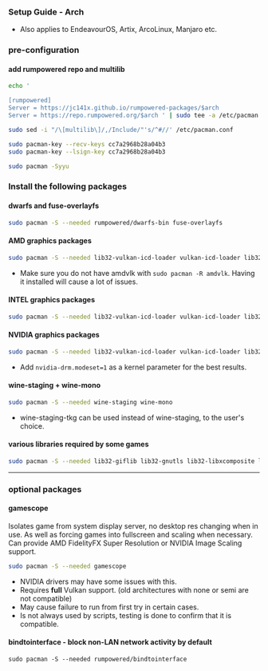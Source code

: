 <h3>Setup Guide - Arch</h3>

- Also applies to EndeavourOS, Artix, ArcoLinux, Manjaro etc.

### pre-configuration

#### add rumpowered repo and multilib
```sh
echo '

[rumpowered]
Server = https://jc141x.github.io/rumpowered-packages/$arch
Server = https://repo.rumpowered.org/$arch ' | sudo tee -a /etc/pacman.conf

sudo sed -i "/\[multilib\]/,/Include/"'s/^#//' /etc/pacman.conf

sudo pacman-key --recv-keys cc7a2968b28a04b3
sudo pacman-key --lsign-key cc7a2968b28a04b3

sudo pacman -Syyu
```

### Install the following packages

#### dwarfs and fuse-overlayfs
```sh
sudo pacman -S --needed rumpowered/dwarfs-bin fuse-overlayfs
```

#### AMD graphics packages
```sh
sudo pacman -S --needed lib32-vulkan-icd-loader vulkan-icd-loader lib32-vulkan-radeon vulkan-radeon
```
- Make sure you do not have amdvlk with `sudo pacman -R amdvlk`. Having it installed will cause a lot of issues.

#### INTEL graphics packages

```sh
sudo pacman -S --needed lib32-vulkan-icd-loader vulkan-icd-loader lib32-vulkan-intel vulkan-intel
```

#### NVIDIA graphics packages

```sh
sudo pacman -S --needed lib32-vulkan-icd-loader vulkan-icd-loader lib32-libglvnd lib32-nvidia-utils libglvnd nvidia
```

- Add `nvidia-drm.modeset=1` as a kernel parameter for the best results.

#### wine-staging + wine-mono
```sh
sudo pacman -S --needed wine-staging wine-mono
```
- wine-staging-tkg can be used instead of wine-staging, to the user's choice.

#### various libraries required by some games
```sh
sudo pacman -S --needed lib32-giflib lib32-gnutls lib32-libxcomposite lib32-libxinerama lib32-libxslt lib32-mpg123 lib32-v4l-utils lib32-alsa-lib lib32-alsa-plugins lib32-libpulse lib32-openal lib32-zlib giflib libgphoto2 libxcrypt-compat zlib gst-plugins-base gst-plugins-good gst-plugins-ugly gst-plugins-bad gstreamer-vaapi gst-libav
```

-------------------------------------------------------------------------------------------------------------------

### optional packages

#### gamescope
Isolates game from system display server, no desktop res changing when in use. As well as forcing games into fullscreen and scaling when necessary. Can provide AMD FidelityFX Super Resolution or NVIDIA Image Scaling support.

```bash
sudo pacman -S --needed gamescope
```

- NVIDIA drivers may have some issues with this.
- Requires **full** Vulkan support. (old architectures with none or semi are not compatible)
- May cause failure to run from first try in certain cases.
- Is not always used by scripts, testing is done to confirm that it is compatible.


#### bindtointerface - block non-LAN network activity by default
```
sudo pacman -S --needed rumpowered/bindtointerface
```
